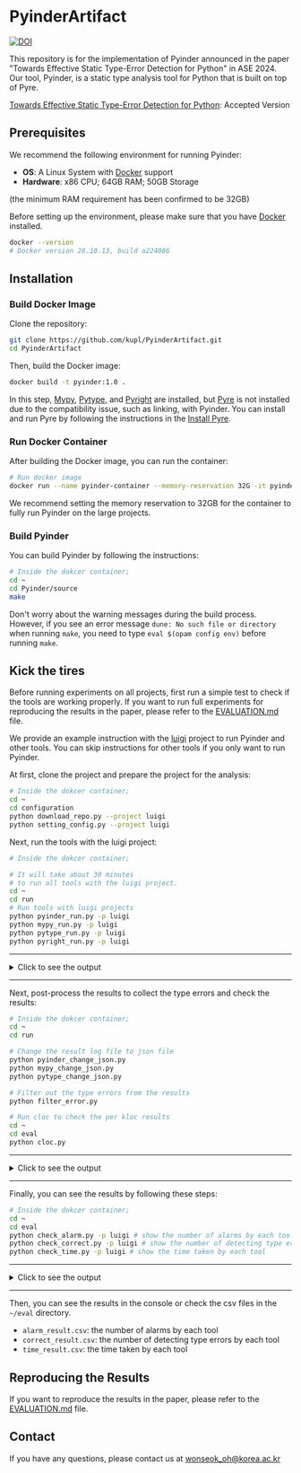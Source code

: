 # PyinderArtifact

[![DOI](https://zenodo.org/badge/841222762.svg)](https://zenodo.org/doi/10.5281/zenodo.13738702)

This repository is for the implementation of Pyinder announced in the paper 
"Towards Effective Static Type-Error Detection for Python" in ASE 2024.
Our tool, Pyinder, is a static type analysis tool for Python that is built on top of Pyre.

[Towards Effective Static Type-Error Detection for Python](https://drive.google.com/file/d/1t2J4fNyWScao9xwRcORBigKkO8dVJmsB/view?usp=sharing): Accepted Version

## Prerequisites

We recommend the following environment for running Pyinder:
- **OS**: A Linux System with [Docker](https://docs.docker.com/get-docker/) support
- **Hardware**: x86 CPU; 64GB RAM; 50GB Storage 

(the minimum RAM requirement has been confirmed to be 32GB)

Before setting up the environment, please make sure that you have [Docker](https://docs.docker.com/get-docker/) installed.

```bash
docker --version
# Docker version 20.10.13, build a224086
```

## Installation

### Build Docker Image

Clone the repository:

```bash
git clone https://github.com/kupl/PyinderArtifact.git
cd PyinderArtifact
```

Then, build the Docker image:

```bash
docker build -t pyinder:1.0 .
```

In this step, [Mypy](https://github.com/python/mypy), [Pytype](https://github.com/google/pytype), and [Pyright](https://github.com/microsoft/pyright) are installed, but [Pyre](https://github.com/facebook/pyre-check) is not installed due to the compatibility issue, such as linking, with Pyinder. 
You can install and run Pyre by following the instructions in the [Install Pyre](./EVALUATION.md#install-pyre).

### Run Docker Container

After building the Docker image, you can run the container:

```bash
# Run docker image
docker run --name pyinder-container --memory-reservation 32G -it pyinder:1.0
```

We recommend setting the memory reservation to 32GB for the container to fully run Pyinder on the large projects.

### Build Pyinder

You can build Pyinder by following the instructions:

```bash
# Inside the dokcer container;
cd ~
cd Pyinder/source
make
```

Don't worry about the warning messages during the build process.
However, if you see an error message `dune: No such file or directory` when running `make`,
you need to type `eval $(opam config env)` before running `make`.

## Kick the tires

Before running experiments on all projects, first run a simple test to check if the tools are working properly.
If you want to run full experiments for reproducing the results in the paper, please refer to the [EVALUATION.md](./EVALUATION.md) file.

We provide an example instruction with the [luigi](https://github.com/spotify/luigi) project to run Pyinder and other tools.
You can skip instructions for other tools if you only want to run Pyinder.

At first, clone the project and prepare the project for the analysis:

```bash
# Inside the dokcer container;
cd ~
cd configuration
python download_repo.py --project luigi
python setting_config.py --project luigi
```

Next, run the tools with the luigi project:

```bash
# Inside the dokcer container;

# It will take about 30 minutes 
# to run all tools with the luigi project.
cd ~
cd run
# Run tools with luigi projects
python pyinder_run.py -p luigi
python mypy_run.py -p luigi
python pytype_run.py -p luigi
python pyright_run.py -p luigi
```

---
<details>
<summary>Click to see the output</summary>

You can see the output of each tool in the console like this:

```bash
# luigi-1836 is analyzed... Finished process in 77.26377391815186 seconds.
# luigi-4 is analyzed... Finished process in 85.76695346832275 seconds.
# luigi-14 is analyzed... Finished process in 74.57044434547424 seconds.
```

The result of each tool is stored in the `~/result/<each-tool>/<luigi-proejct>/result.json` directory (e.g., `~/result/pyinder/luigi-1836/result.json`).
</details>

---
Next, post-process the results to collect the type errors and check the results:

```bash
# Inside the dokcer container;
cd ~
cd run

# Change the result log file to json file
python pyinder_change_json.py
python mypy_change_json.py
python pytype_change_json.py

# Filter out the type errors from the results
python filter_error.py

# Run cloc to check the per kloc results
cd ~
cd eval
python cloc.py
```

---
<details>
<summary>Click to see the output</summary>

When you run `*_change_json.py`, you can see the output that shows the success on luigi projects:

```bash
airflow-3831 is analyzed... Failed
...
luigi-1836 is analyzed... Done!
...
luigi-4 is analyzed... Done!
luigi-14 is analyzed... Done!
...
sympy-44 is analyzed... Failed
```

After running `python filter_error.py`, you can see the filtered results in the `~/result/<each-tool>/<luigi-project>/filter_error.json` directory (e.g., `~/result/pyinder/luigi-1836/filter_error.json`).

The command `python cloc.py` makes the `~/cloc` directory that contains the results of cloc.
</details>

---
Finally, you can see the results by following these steps:

```bash
# Inside the dokcer container;
cd ~
cd eval
python check_alarm.py -p luigi # show the number of alarms by each tool
python check_correct.py -p luigi # show the number of detecting type errors by each tool
python check_time.py -p luigi # show the time taken by each tool
```

---
<details>
<summary>Click to see the output</summary>

> Note: The results can be slightly different from the paper because the tools and [typeshed](https://github.com/python/typeshed) can be updated.

The command `python check_alarm.py -p luigi` shows the number of alarms by each tool:

```bash
Project             Pyinder   Mypy      Pyre      Pytype    Pyright
luigi-1836          82        85        N/A       0         144
luigi-4             104       117       N/A       0         179
luigi-14            79        75        N/A       0         138
Total               265       277       0         0         461
Per 1k LOC          6.73      7.04      N/A       0.0       11.71
```

The command `python check_correct.py -p luigi` shows the number of detecting type errors by each tool:

```bash
Project             Pyinder   Mypy      Pyre      Pytype    Pyright
luigi-1836          O         O         E         X         O
luigi-4             X         X         E         X         X
luigi-14            O         X         E         X         O
Correct             2         1         0         0         2
```

The command `python check_time.py -p luigi` shows the time taken by each tool:

```bash
Project             Pyinder   Mypy      Pyre      Pytype    Pyright
luigi-1836          77.26     6.64      N/A       27.55     8.8
luigi-4             85.77     4.69      N/A       149.27    10.04
luigi-14            74.57     4.21      N/A       546.52    8.55
Total               237.6     15.54     0         723.34    27.39
Per 1k LOC          6.04      0.39      N/A       18.38     0.7
```
</details>

---
Then, you can see the results in the console or check the csv files in the `~/eval` directory.
- `alarm_result.csv`: the number of alarms by each tool
- `correct_result.csv`: the number of detecting type errors by each tool
- `time_result.csv`: the time taken by each tool


## Reproducing the Results

If you want to reproduce the results in the paper, please refer to the [EVALUATION.md](./EVALUATION.md) file.

## Contact

If you have any questions, please contact us at [wonseok_oh@korea.ac.kr](mailto:wonseok_oh@korea.ac.kr)